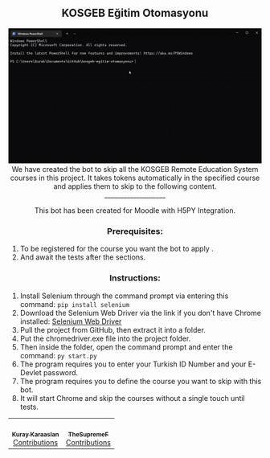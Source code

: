 ## <div align="center">KOSGEB Eğitim Otomasyonu</div>  
  
<img src="images\preview.gif" title="Console window"/>

<div align="center">We have created the bot to skip all the KOSGEB Remote Education System courses in this project. It takes tokens automatically in the specified course and applies them to skip to the following content. </div>  
  

<div align="center">___________________

This bot has been created for Moodle with H5PY Integration.</div>  
  

### <div align="center">Prerequisites:
1. To be registered for the course you want the bot to apply .
2. And await the tests after the sections.

</div>  
  

### <div align="center">Instructions:
1. Install Selenium through the command prompt via entering this command:
```pip install selenium```
2. Download the Selenium Web Driver via the link if you don't have Chrome installed:
[Selenium Web Driver](https://www.selenium.dev/documentation/webdriver/getting_started/install_drivers/)
3. Pull the project from GitHub, then extract it into a folder.
4. Put the chromedriver.exe file into the project folder.
5. Then inside the folder, open the command prompt and enter the command: 
```py start.py```
6. The program requires you to enter your Turkish ID Number and your E-Devlet password.
7. The program requires you to define the course you want to skip with this bot.
8. It will start Chrome and skip the courses without a single touch until tests.
</div>  
  

<div align="center"><table><tr><width="100px">

<td align="center"><a href="https://github.com/kuraykaraaslan"><img src="https://avatars.githubusercontent.com/u/46302824?v=4?s=100" width="100px;" alt=""/><br /><sub><b>Kuray Karaaslan</b></sub></a><br /><a href="https://github.com/kuraykaraaslan/kosgeb-egitim-otomasyonu/commits?author=kuraykaraaslan" =">Contributions</a></td>

<td align="center"><a href="https://github.com/TheSupremeF"><img src="https://avatars.githubusercontent.com/u/70367976?v=4?s=100" width="100px;" alt=""/><br /><sub><b>TheSupremeF</b></sub></a><br /><a href="https://github.com/kuraykaraaslan/kosgeb-egitim-otomasyonu/commits?author=TheSupremeF" =">Contributions</a></td></tr>
</table></div>  

<br />
